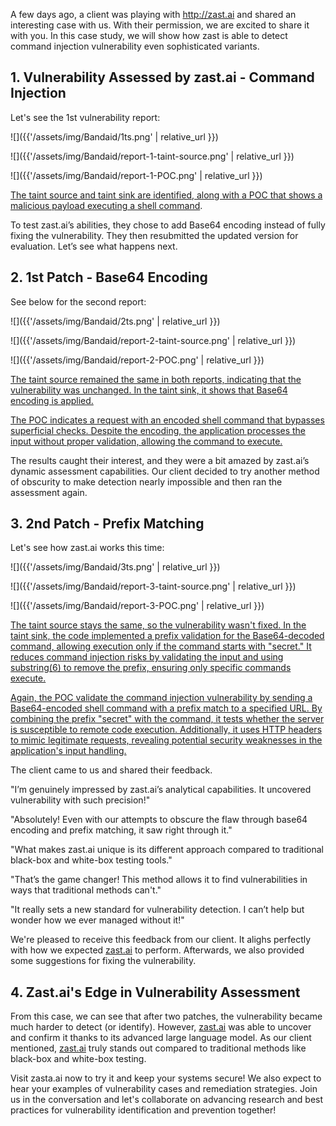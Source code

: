 A few days ago, a client was playing with <a href="https://zast.ai" target="_blank">http://zast.ai</a> and shared an interesting case with us. With their permission, we are excited to share it with you. In this case study, we will show how zast is able to detect command injection vulnerability even sophisticated variants. 
## 1. Vulnerability Assessed by zast.ai - Command Injection
Let's see the 1st vulnerability report:

![]({{'/assets/img/Bandaid/1ts.png' | relative_url }})

![]({{'/assets/img/Bandaid/report-1-taint-source.png' | relative_url }})

![]({{'/assets/img/Bandaid/report-1-POC.png' | relative_url }})

<u>The taint source and taint sink are identified, along with a POC that shows a malicious payload executing a shell command</u>. 

To test zast.ai’s abilities, they chose to add Base64 encoding instead of fully fixing the vulnerability. They then resubmitted the updated version for evaluation. Let’s see what happens next.

## 2. 1st Patch - Base64 Encoding
See below for the second report:

![]({{'/assets/img/Bandaid/2ts.png' | relative_url }})

![]({{'/assets/img/Bandaid/report-2-taint-source.png' | relative_url }})

![]({{'/assets/img/Bandaid/report-2-POC.png' | relative_url }})

<u>The taint source remained the same in both reports, indicating that the vulnerability was unchanged. In the taint sink, it shows that Base64 encoding is applied.</u>

<u>The POC indicates a request with an encoded shell command that bypasses superficial checks. Despite the encoding, the application processes the input without proper validation, allowing the command to execute.</u>

The results caught their interest, and they were a bit amazed by zast.ai’s dynamic assessment capabilities. Our client decided to try another method of obscurity to make detection nearly impossible and then ran the assessment again.

## 3. 2nd Patch - Prefix Matching
Let's see how zast.ai works this time:

![]({{'/assets/img/Bandaid/3ts.png' | relative_url }})

![]({{'/assets/img/Bandaid/report-3-taint-source.png' | relative_url }})

![]({{'/assets/img/Bandaid/report-3-POC.png' | relative_url }})

<u>The taint source stays the same, so the vulnerability wasn't fixed. In the taint sink, the code implemented a prefix validation for the Base64-decoded command, allowing execution only if the command starts with "secret." It reduces command injection risks by validating the input and using substring(6) to remove the prefix, ensuring only specific commands execute.</u>

<u>Again, the POC validate the command injection vulnerability by sending a Base64-encoded shell command with a prefix match to a specified URL. By combining the prefix "secret" with the command, it tests whether the server is susceptible to remote code execution. Additionally, it uses HTTP headers to mimic legitimate requests, revealing potential security weaknesses in the application's input handling.</u>

The client came to us and shared their feedback.

"I’m genuinely impressed by zast.ai’s analytical capabilities. It uncovered vulnerability with such precision!"

"Absolutely! Even with our attempts to obscure the flaw through base64 encoding and prefix matching, it saw right through it."

"What makes zast.ai unique is its different approach compared to traditional black-box and white-box testing tools."

"That’s the game changer! This method allows it to find vulnerabilities in ways that traditional methods can't."

"It really sets a new standard for vulnerability detection. I can’t help but wonder how we ever managed without it!"

We're pleased to receive this feedback from our client. It alighs perfectly with how we expected <a href="https://zast.ai" target="_blank">zast.ai</a> to perform. Afterwards, we also provided some suggestions for fixing the vulnerability.

## 4. Zast.ai's Edge in Vulnerability Assessment
From this case, we can see that after two patches, the vulnerability became much harder to detect (or identify). However, <a href="https://zast.ai" target="_blank">zast.ai</a> was able to uncover and confirm it thanks to its advanced large language model. As our client mentioned, <a href="https://zast.ai" target="_blank">zast.ai</a> truly stands out compared to traditional methods like black-box and white-box testing. 


Visit zasta.ai now to try it and keep your systems secure! We also expect to hear your examples of vulnerability cases and remediation strategies. Join us in the conversation and let's collaborate on advancing research and best practices for vulnerability identification and prevention together!